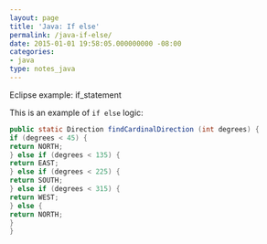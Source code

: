 ```yaml
---
layout: page
title: 'Java: If else'
permalink: /java-if-else/
date: 2015-01-01 19:58:05.000000000 -08:00
categories:
- java
type: notes_java
---
```


Eclipse example: if_statement

This is an example of `if else` logic:

```java
public static Direction findCardinalDirection (int degrees) {
if (degrees < 45) {
return NORTH;
} else if (degrees < 135) {
return EAST;
} else if (degrees < 225) {
return SOUTH;
} else if (degrees < 315) {
return WEST;
} else {
return NORTH;
}
}
```